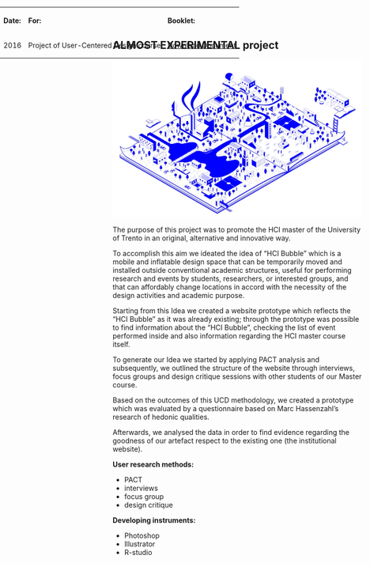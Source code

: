 
## ALMOST EXPERIMENTAL project

<img src="images/almostExp.webp"/>

The purpose of this project was to promote the HCI master of the University of Trento in an original, alternative and innovative way.

To accomplish this aim we ideated the idea of “HCI Bubble” which is a mobile and inflatable design space that can be temporarily moved and installed outside conventional academic structures, useful for performing research and events by students, researchers, or interested groups, and that can affordably change locations in accord with the necessity of the design activities and academic purpose.

Starting from this Idea we created a website prototype which reflects the “HCI Bubble” as it was already existing; through the prototype was possible to find information about the “HCI Bubble”, checking the list of event performed inside and also information regarding the HCI master course itself.

To generate our Idea we started by applying PACT analysis and subsequently, we outlined the structure of the website through interviews, focus groups and design critique sessions with other students of our Master course.

Based on the outcomes of this UCD methodology, we created a prototype which was evaluated by a questionnaire based on Marc Hassenzahl’s research of hedonic qualities.

Afterwards, we analysed the data in order to find evidence regarding the goodness of our artefact respect to the existing one (the institutional website).

**User research methods:**
<ul>
<li>PACT 
<li>interviews 
<li>focus group 
<li>design critique 
</ul>

**Developing instruments:**
<ul>
<li>Photoshop
<li>Illustrator
<li>R-studio
<ul>
  
  <table style="position: absolute; top: 0; bottom: 0; left: 0; right: 0;">
  <tr>
    <th><p align="left">Date:       </th></p>
    <th><p align="left">For:       </th></p>
    <th><p align="left">Booklet:       </th></p>
      <tr>
    <td><p align="right"> 2016              </th></p></td>
    <td><p align="right"> Project of User-Centered Design course            </th></td>
    <td><p align="right">   <a href="https://github.com/gobrac/Portfolio/blob/master/Projects/Booklet.pdf">Download Document</a> 
            </th></td>
  </tr>
  </tr>
</table>

